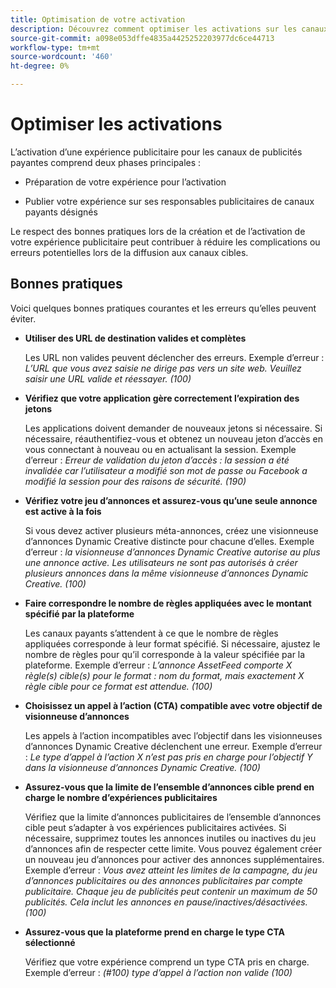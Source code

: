 ```yaml
---
title: Optimisation de votre activation
description: Découvrez comment optimiser les activations sur les canaux publicitaires payants tiers.
source-git-commit: a098e053dffe4835a4425252203977dc6ce44713
workflow-type: tm+mt
source-wordcount: '460'
ht-degree: 0%

---
```


# Optimiser les activations

L’activation d’une expérience publicitaire pour les canaux de publicités payantes comprend deux phases principales :

* Préparation de votre expérience pour l’activation

* Publier votre expérience sur ses responsables publicitaires de canaux payants désignés

Le respect des bonnes pratiques lors de la création et de l’activation de votre expérience publicitaire peut contribuer à réduire les complications ou erreurs potentielles lors de la diffusion aux canaux cibles.

## Bonnes pratiques

Voici quelques bonnes pratiques courantes et les erreurs qu’elles peuvent éviter.

* **Utiliser des URL de destination valides et complètes**

  Les URL non valides peuvent déclencher des erreurs. Exemple d’erreur : _L’URL que vous avez saisie ne dirige pas vers un site web. Veuillez saisir une URL valide et réessayer. (100)_

* **Vérifiez que votre application gère correctement l’expiration des jetons**

  Les applications doivent demander de nouveaux jetons si nécessaire. Si nécessaire, réauthentifiez-vous et obtenez un nouveau jeton d’accès en vous connectant à nouveau ou en actualisant la session. Exemple d’erreur : _Erreur de validation du jeton d’accès : la session a été invalidée car l’utilisateur a modifié son mot de passe ou Facebook a modifié la session pour des raisons de sécurité. (190)_

* **Vérifiez votre jeu d’annonces et assurez-vous qu’une seule annonce est active à la fois**

  Si vous devez activer plusieurs méta-annonces, créez une visionneuse d’annonces Dynamic Creative distincte pour chacune d’elles. Exemple d’erreur : _la visionneuse d’annonces Dynamic Creative autorise au plus une annonce active. Les utilisateurs ne sont pas autorisés à créer plusieurs annonces dans la même visionneuse d’annonces Dynamic Creative. (100)_

* **Faire correspondre le nombre de règles appliquées avec le montant spécifié par la plateforme**

  Les canaux payants s’attendent à ce que le nombre de règles appliquées corresponde à leur format spécifié.  Si nécessaire, ajustez le nombre de règles pour qu’il corresponde à la valeur spécifiée par la plateforme. Exemple d’erreur : _L’annonce AssetFeed comporte X règle(s) cible(s) pour le format : nom du format, mais exactement X règle cible pour ce format est attendue. (100)_

* **Choisissez un appel à l’action (CTA) compatible avec votre objectif de visionneuse d’annonces**

  Les appels à l’action incompatibles avec l’objectif dans les visionneuses d’annonces Dynamic Creative déclenchent une erreur. Exemple d’erreur : _Le type d’appel à l’action X n’est pas pris en charge pour l’objectif Y dans la visionneuse d’annonces Dynamic Creative. (100)_

* **Assurez-vous que la limite de l’ensemble d’annonces cible prend en charge le nombre d’expériences publicitaires**

  Vérifiez que la limite d’annonces publicitaires de l’ensemble d’annonces cible peut s’adapter à vos expériences publicitaires activées. Si nécessaire, supprimez toutes les annonces inutiles ou inactives du jeu d’annonces afin de respecter cette limite. Vous pouvez également créer un nouveau jeu d’annonces pour activer des annonces supplémentaires. Exemple d’erreur : _Vous avez atteint les limites de la campagne, du jeu d’annonces publicitaires ou des annonces publicitaires par compte publicitaire. Chaque jeu de publicités peut contenir un maximum de 50 publicités. Cela inclut les annonces en pause/inactives/désactivées. (100)_

* **Assurez-vous que la plateforme prend en charge le type CTA sélectionné**

  Vérifiez que votre expérience comprend un type CTA pris en charge. Exemple d’erreur : _(#100) type d’appel à l’action non valide (100)_
